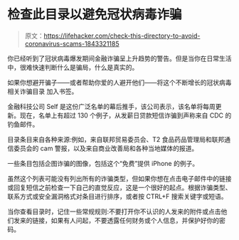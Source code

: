 # 检查此目录以避免冠状病毒诈骗

> 原文：<https://lifehacker.com/check-this-directory-to-avoid-coronavirus-scams-1843321185>

你已经听到了冠状病毒爆发期间金融诈骗呈上升趋势的警告。但是当你在日常生活中，很难快速判断什么是骗局，什么是真实的。



如果你想避开骗子——或者帮助你爱的人避开他们——将这个不断增长的冠状病毒相关诈骗目录 加入书签。

金融科技公司 Self 是这份广泛名单的幕后推手，该公司表示，该名单将每周更新。现在，名单上有超过 130 个例子，从发薪日贷款短信诈骗到声称来自 CDC 的钓鱼邮件。

目录条目来自各种来源:例如，来自联邦贸易委员会、T2 食品药品管理局和联邦通信委员会的 cam 警报，以及来自商业改善局和各种当地媒体的报道。

一些条目包括企图诈骗的图像，包括这个“免费”提供 iPhone 的例子。

虽然这个列表可能没有列出所有的诈骗类型，但如果你想在点击电子邮件中的链接或回复短信之前检查一下自己的直觉反应，这是一个很好的起点。根据诈骗类型、联系方式或安全漏洞格式对条目进行排序，或者按 CTRL+F 搜索关键字或短语。

当你查看目录时，记住一些常规规则:不要打开你不认识的人发来的附件或点击他们发来的链接，如果有人问起，不要透露任何财务或个人信息，并保护好你的密码。